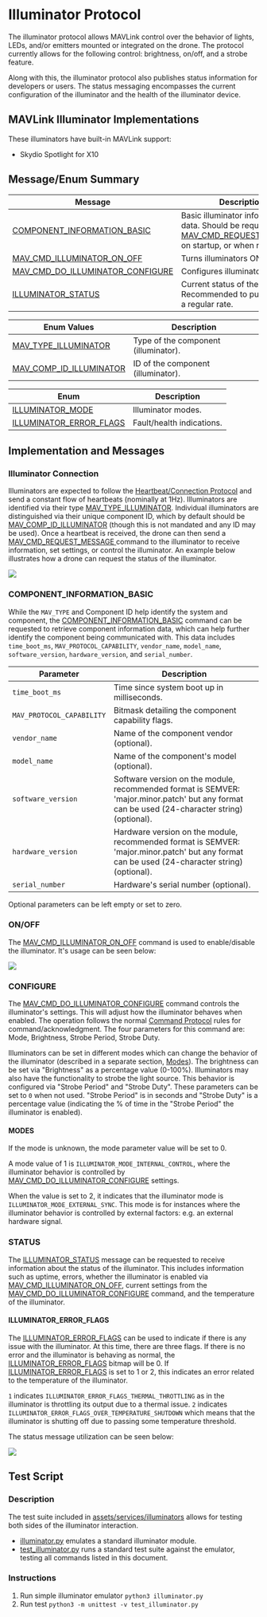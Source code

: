 # Illuminator Protocol

The illuminator protocol allows MAVLink control over the behavior of lights, LEDs, and/or emitters mounted or integrated on the drone.
The protocol currently allows for the following control: brightness, on/off, and a strobe feature.

Along with this, the illuminator protocol also publishes status information for developers or users.
The status messaging encompasses the current configuration of the illuminator and the health of the illuminator device.

## MAVLink Illuminator Implementations

These illuminators have built-in MAVLink support:

- Skydio Spotlight for X10

## Message/Enum Summary

| Message                                                                                       | Description                                                                                                                                    |
| --------------------------------------------------------------------------------------------- | ---------------------------------------------------------------------------------------------------------------------------------------------- |
| <a id="COMPONENT_INFORMATION_BASIC"></a>[COMPONENT_INFORMATION_BASIC][CMPNT_INFO_BSC]         | Basic illuminator information data. Should be requested using [MAV_CMD_REQUEST_MESSAGE][MAV_CMD_REQUEST_MESSAGE] on startup, or when required. |
| <a id="MAV_CMD_ILLUMINATOR_ON_OFF"></a>[MAV_CMD_ILLUMINATOR_ON_OFF][ILLUM_ON_OFF]             | Turns illuminators ON/OFF.                                                                                                                     |
| <a id="MAV_CMD_DO_ILLUMINATOR_CONFIGURE"></a>[MAV_CMD_DO_ILLUMINATOR_CONFIGURE][DO_ILLM_CNFG] | Configures illuminator settings.                                                                                                               |
| <a id="ILLUMINATOR_STATUS"></a>[ILLUMINATOR_STATUS](../messages/common.md#ILLUMINATOR_STATUS) | Current status of the illuminator. Recommended to publish this at a regular rate.                                                              |

<!-- reference links to make table above easier to edit -->

[DO_ILLM_CNFG]: ../messages/common.md#MAV_CMD_DO_ILLUMINATOR_CONFIGURE
[MAV_CMD_REQUEST_MESSAGE]: ../messages/common.md#MAV_CMD_REQUEST_MESSAGE
[CMPNT_INFO_BSC]: ../messages/common.md#COMPONENT_INFORMATION_BASIC
[ILLUM_ON_OFF]: ../messages/common.md#MAV_CMD_ILLUMINATOR_ON_OFF

| Enum Values                                                                                                   | Description                          |
| ------------------------------------------------------------------------------------------------------------- | ------------------------------------ |
| <a id="MAV_TYPE_ILLUMINATOR"></a>[MAV_TYPE_ILLUMINATOR](../messages/minimal.md#MAV_TYPE_ILLUMINATOR)          | Type of the component (illuminator). |
| <a id="MAV_COMP_ID_ILLUMINATOR"></a>[MAV_COMP_ID_ILLUMINATOR](../messages/minimal.md#MAV_COMP_ID_ILLUMINATOR) | ID of the component (illuminator).   |

| Enum                                                                                                         | Description               |
| ------------------------------------------------------------------------------------------------------------ | ------------------------- |
| <a id="ILLUMINATOR_MODE"></a>[ILLUMINATOR_MODE](../messages/common.md#ILLUMINATOR_MODE)                      | Illuminator modes.        |
| <a id="ILLUMINATOR_ERROR_FLAGS"></a>[ILLUMINATOR_ERROR_FLAGS](../messages/common.md#ILLUMINATOR_ERROR_FLAGS) | Fault/health indications. |

## Implementation and Messages

### Illuminator Connection

Illuminators are expected to follow the [Heartbeat/Connection Protocol](../services/heartbeat.md) and send a constant flow of heartbeats (nominally at 1Hz).
Illuminators are identified via their type [MAV_TYPE_ILLUMINATOR](#MAV_TYPE_ILLUMINATOR).
Individual illuminators are distinguished via their unique component ID, which by default should be [MAV_COMP_ID_ILLUMINATOR](#MAV_COMP_ID_ILLUMINATOR) (though this is not mandated and any ID may be used).
Once a heartbeat is received, the drone can then send a [MAV_CMD_REQUEST_MESSAGE ][MAV_CMD_REQUEST_MESSAGE] command to the illuminator to receive information, set settings, or control the illuminator.
An example below illustrates how a drone can request the status of the illuminator.

<!-- Mermaid graph:
sequenceDiagram;
    participant Drone
    participant Illuminator
    Illuminator->>Drone: HEARTBEAT [cmp id: MAV_TYPE_ILLUMINATOR] (first)
    Drone->>Illuminator: MAV_CMD_REQUEST_MESSAGE(param1=ILLUMINATOR_STATUS)
    Drone->>Drone: Start timeout
    Illuminator->>Drone: COMMAND_ACK
    Note over Illuminator,Drone: If MAV_RESULT_ACCEPTED send info.
    Illuminator->>Drone: ILLUMINATOR_STATUS [cmp id: MAV_COMP_ID_ILLUMINATOR]
-->

[![](https://mermaid.ink/img/pako:eNp9UWFLwzAQ_SshnxxMwa8VB7ENWly32aSCrBJCe9XgktQ0FcbYfzeuEzoGu0_Hy3sv7-52uLI14Ah38N2DqSBR8sNJfVcaFKqVzqtKtdJ4lDhr4BxON5teKyO9dcPjCLiezQ6qCD1RkvMHSjhaZ-QV-W0bwNAJ_raiIp3PiyxdEL7M39FVo1znJ2hwO-iDz8h1EMZZInL6UlDGRUYZI4_0KuSS-vZ-ZCcYJ7xgk1OzYyjmwxzIKw229xfCx8ssI4tEkPh5YC2sB2R_wI350yM7bQ75csqKOQ-amK44TVAHpkbKNPbmwk_nydG60i1S9XHoZbYSaXKysMEOT7EGp6WqwzF3f1iJ_SdoKHEU2lq6rxKXZh94sveWbU2FI-96mOK-raX_PzyOGrnpYP8LFgqu1A?type=png)](https://mermaid.live/edit#pako:eNp9UWFLwzAQ_SshnxxMwa8VB7ENWly32aSCrBJCe9XgktQ0FcbYfzeuEzoGu0_Hy3sv7-52uLI14Ah38N2DqSBR8sNJfVcaFKqVzqtKtdJ4lDhr4BxON5teKyO9dcPjCLiezQ6qCD1RkvMHSjhaZ-QV-W0bwNAJ_raiIp3PiyxdEL7M39FVo1znJ2hwO-iDz8h1EMZZInL6UlDGRUYZI4_0KuSS-vZ-ZCcYJ7xgk1OzYyjmwxzIKw229xfCx8ssI4tEkPh5YC2sB2R_wI350yM7bQ75csqKOQ-amK44TVAHpkbKNPbmwk_nydG60i1S9XHoZbYSaXKysMEOT7EGp6WqwzF3f1iJ_SdoKHEU2lq6rxKXZh94sveWbU2FI-96mOK-raX_PzyOGrnpYP8LFgqu1A)

### COMPONENT_INFORMATION_BASIC

While the `MAV_TYPE` and Component ID help identify the system and component, the [COMPONENT_INFORMATION_BASIC](#COMPONENT_INFORMATION_BASIC) command can be requested to retrieve component information data, which can help further identify the component being communicated with. This data includes `time_boot_ms`, `MAV_PROTOCOL_CAPABILITY`, `vendor_name`, `model_name`, `software_version`, `hardware_version`, and `serial_number`.

| Parameter                 | Description                                                                                                                                    |
| ------------------------- | ---------------------------------------------------------------------------------------------------------------------------------------------- |
| `time_boot_ms`            | Time since system boot up in milliseconds.                                                                                                     |
| `MAV_PROTOCOL_CAPABILITY` | Bitmask detailing the component capability flags.                                                                                              |
| `vendor_name`             | Name of the component vendor (optional).                                                                                                       |
| `model_name`              | Name of the component's model (optional).                                                                                                      |
| `software_version`        | Software version on the module, recommended format is SEMVER: 'major.minor.patch' but any format can be used (24-character string) (optional). |
| `hardware_version`        | Hardware version on the module, recommended format is SEMVER: 'major.minor.patch' but any format can be used (24-character string) (optional). |
| `serial_number`           | Hardware's serial number (optional).                                                                                                           |

Optional parameters can be left empty or set to zero.

### ON/OFF

The [MAV_CMD_ILLUMINATOR_ON_OFF](#MAV_CMD_ILLUMINATOR_ON_OFF) command is used to enable/disable the illuminator.
It's usage can be seen below:

<!-- Mermaid graph:
sequenceDiagram;
    participant Drone
    participant Illuminator
    Drone->>Illuminator: MAV_CMD_ILLUMINATOR_ON_OFF (param1 = 1)
    Drone->>Drone: Start timeout
    Illuminator->>Drone: MAV_RESULT_ACCEPTED
-->

[![](https://mermaid.ink/img/pako:eNplkMFqwzAMhl_F6LRCd-jVZYWQpBBImtGkOxmMSLTNLLYzVz6M0nef2zLWMV0kpE__j3SCwY8EEo70GckNVBh8C2jXyokUMwY2g5nRsSiCd_S_XU1TtMYh-3AbXrnHzeZuIEWTvei8KXRV14em2mV9u9ftTrfbrXhIamhX4kmsFn8VrlmKjpOdYGPJR74Rd9q_3MVjX3aHutdZnpfPfVnAEiwFi2ZMJ54uuwr4nSwpkKkcMXwoUO6cOIzsuy83gOQQaQlxHpF_3gHyFacjnb8BIBNkuQ?type=png)](https://mermaid.live/edit#pako:eNplkMFqwzAMhl_F6LRCd-jVZYWQpBBImtGkOxmMSLTNLLYzVz6M0nef2zLWMV0kpE__j3SCwY8EEo70GckNVBh8C2jXyokUMwY2g5nRsSiCd_S_XU1TtMYh-3AbXrnHzeZuIEWTvei8KXRV14em2mV9u9ftTrfbrXhIamhX4kmsFn8VrlmKjpOdYGPJR74Rd9q_3MVjX3aHutdZnpfPfVnAEiwFi2ZMJ54uuwr4nSwpkKkcMXwoUO6cOIzsuy83gOQQaQlxHpF_3gHyFacjnb8BIBNkuQ)

### CONFIGURE

The [MAV_CMD_DO_ILLUMINATOR_CONFIGURE](#MAV_CMD_DO_ILLUMINATOR_CONFIGURE) command controls the illuminator's settings. This will adjust how the illuminator behaves when enabled.
The operation follows the normal [Command Protocol](../services/command.md) rules for command/acknowledgment. The four parameters for this command are: Mode, Brightness, Strobe Period, Strobe Duty.

Illuminators can be set in different modes which can change the behavior of the illuminator (described in a separate section, [Modes](#MODES)).
The brightness can be set via "Brightness" as a percentage value (0-100%).
Illuminators may also have the functionality to strobe the light source.
This behavior is configured via "Strobe Period" and "Strobe Duty".
These parameters can be set to `0` when not used.
"Strobe Period" is in seconds and "Strobe Duty" is a percentage value (indicating the % of time in the "Strobe Period" the illuminator is enabled).

#### MODES

If the mode is unknown, the mode parameter value will be set to 0.

A mode value of 1 is `ILLUMINATOR_MODE_INTERNAL_CONTROL`, where the illuminator behavior is controlled by [MAV_CMD_DO_ILLUMINATOR_CONFIGURE](#MAV_CMD_DO_ILLUMINATOR_CONFIGURE) settings.

When the value is set to 2, it indicates that the illuminator mode is `ILLUMINATOR_MODE_EXTERNAL_SYNC`. This mode is for instances where the illuminator behavior is controlled by external factors: e.g. an external hardware signal.

### STATUS

The [ILLUMINATOR_STATUS](#ILLUMINATOR_STATUS) message can be requested to receive information about the status of the illuminator. This includes information such as uptime, errors, whether the illuminator is enabled via [MAV_CMD_ILLUMINATOR_ON_OFF](#MAV_CMD_ILLUMINATOR_ON_OFF), current settings from the [MAV_CMD_DO_ILLUMINATOR_CONFIGURE](#MAV_CMD_DO_ILLUMINATOR_CONFIGURE) command, and the temperature of the illuminator.

#### ILLUMINATOR_ERROR_FLAGS

The [ILLUMINATOR_ERROR_FLAGS](#ILLUMINATOR_ERROR_FLAGS) can be used to indicate if there is any issue with the illuminator. At this time, there are three flags. If there is no error and the illuminator is behaving as normal, the [ILLUMINATOR_ERROR_FLAGS](#ILLUMINATOR_ERROR_FLAGS) bitmap will be 0.
If [ILLUMINATOR_ERROR_FLAGS](#ILLUMINATOR_ERROR_FLAGS) is set to 1 or 2, this indicates an error related to the temperature of the illuminator.

`1` indicates `ILLUMINATOR_ERROR_FLAGS_THERMAL_THROTTLING` as in the illuminator is throttling its output due to a thermal issue.
`2` indicates `ILLUMINATOR_ERROR_FLAGS_OVER_TEMPERATURE_SHUTDOWN` which means that the illuminator is shutting off due to passing some temperature threshold.

The status message utilization can be seen below:

<!-- Mermaid graph:
    sequenceDiagram;
        participant Drone
        participant Illuminator
        Drone->>Illuminator: MAV_CMD_REQUEST_MESSAGE(param1=ILLUMINATOR_STATUS)
        Drone->>Drone: Start timeout
        Illuminator->>Drone: MAV_RESULT_ACCEPTED
        Illuminator->>Drone: ILLUMINATOR_STATUS [(50000.0, 1, 1, 1, 1, 80.0, 0.0, 0.0, 95.0, 0.0, 10.0)]
        Note over Illuminator, Drone: Illuminator Status published as: <br> uptime_ms = 50000.0, enable = 1, mode_bitmask = 1 <br> error_status = 1, mode = 1, brightness = 80% <br> strobe_period = 0.0, strobe_duty_cycle = 0.0, temp_c = 95.0 <br>min_strobe_period = 0.0, max_strobe_period = 10.0

-->

[![](https://mermaid.ink/img/pako:eNqFUm1rwjAQ_ishMHDghn4Qtm4KRcsQdC-27ss6QtreZrBJuuQyJmP_fWmdVlDYEdLLPc_dc5fmm-a6ABpQ4s3ChwOVw0Twd8PlTarIn1XcoMhFxRWSidEKTkPTsnRSKI7atISGfzEaHYABmYfPbDyfsEX0tIzihM2jOA7voo6vxmV_OJ3NlvPpfZg8LFichMkyPj8u2HwDEqPvgKCQoB22rAO5llvLLqJ4OUtYOB5Hj0k0-SfjuBPy0hn0vF32uqR_sK6aSLtdD_Zu3-_nr63SvUYg-hPMoWaX7CTbWD0cOksql5XCrqAg3AbkNjMj4qp6ZCYtGZJ9P6B4VoKP-H6k_7EsEyi5XdeRbRoYow2z27J73tbLjHhfoQJbI1e9s22GRaMzYBUYoQsPNEJ_wcLhhuWbvNFsAARZsdyf6vGbAn4UdrKG5F9HQH1TtEslGMlF4d_ld31rKcUVSEhp4N2Cm3VKU_XjedyhjjcqpwEaB13qqoLj7v3S4I2XFn5-AbUw5Hc?type=png)](https://mermaid.live/edit#pako:eNqFUm1rwjAQ_ishMHDghn4Qtm4KRcsQdC-27ss6QtreZrBJuuQyJmP_fWmdVlDYEdLLPc_dc5fmm-a6ABpQ4s3ChwOVw0Twd8PlTarIn1XcoMhFxRWSidEKTkPTsnRSKI7atISGfzEaHYABmYfPbDyfsEX0tIzihM2jOA7voo6vxmV_OJ3NlvPpfZg8LFichMkyPj8u2HwDEqPvgKCQoB22rAO5llvLLqJ4OUtYOB5Hj0k0-SfjuBPy0hn0vF32uqR_sK6aSLtdD_Zu3-_nr63SvUYg-hPMoWaX7CTbWD0cOksql5XCrqAg3AbkNjMj4qp6ZCYtGZJ9P6B4VoKP-H6k_7EsEyi5XdeRbRoYow2z27J73tbLjHhfoQJbI1e9s22GRaMzYBUYoQsPNEJ_wcLhhuWbvNFsAARZsdyf6vGbAn4UdrKG5F9HQH1TtEslGMlF4d_ld31rKcUVSEhp4N2Cm3VKU_XjedyhjjcqpwEaB13qqoLj7v3S4I2XFn5-AbUw5Hc)

## Test Script

### Description

The test suite included in [assets/services/illuminators](https://github.com/mavlink/mavlink-devguide/blob/master/assets/services/illuminators/) allows for testing both sides of the illuminator interaction.

- [illuminator.py](https://github.com/mavlink/mavlink-devguide/blob/master/assets/services/illuminators/illuminator.py) emulates a standard illuminator module.
- [test_illuminator.py](https://github.com/mavlink/mavlink-devguide/blob/master/assets/services/illuminators/test_illuminator.py) runs a standard test suite against the emulator, testing all commands listed in this document.

### Instructions

1. Run simple illuminator emulator `python3 illuminator.py`
2. Run test `python3 -m unittest -v test_illuminator.py`

